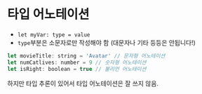 # 타입 어노테이션
- `let myVar: type = value`
- `type`부분은 소문자로만 작성해야 함 (대문자나 기타 등등은 안됩니다!)

```js
let movieTitle: string = 'Avatar' // 문자형 어노테이션
let numCatlives: number = 9 // 숫자형 어노테이션
let isRight: boolean = true // 불리언 어노테이션
```

하지만 타입 추론이 있어서 타입 어노테이션은 잘 쓰지 않음.